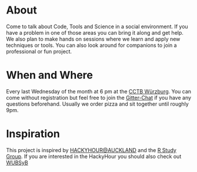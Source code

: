 # About
Come to talk about Code, Tools and Science in a social environment.
If you have a problem in one of those areas you can bring it along and get help.
We also plan to make hands on sessions where we learn and apply new techniques or tools.
You can also look around for companions to join a professional or fun project.
# When and Where
Every last Wednesday of the month at 6 pm at the [CCTB Würzburg](https://www.google.de/maps/place/Center+for+Computational+and+Theoretical+Biology+%28CCTB%29,+University+of+W%C3%BCrzburg/@49.7851224,9.9708763,17z/data=!3m1!4b1!4m2!3m1!1s0x47a28fc802e5e8d9:0x6b62d2cbd2e6f094).
You can come without registration but feel free to join the [Gitter-Chat](https://gitter.im/HackyHour/Wuerzburg) if you have any questions beforehand.
Usually we order pizza and sit together until roughly 9pm.
# Inspiration
This project is inspired by [HACKYHOUR@AUCKLAND](https://uoa-eresearch.github.io/HackyHour/) and the [R Study Group](http://minisciencegirl.github.io/studyGroup/).
If you are interested in the HackyHour you should also check out [WUBSyB](http://wubsyb.github.io/)